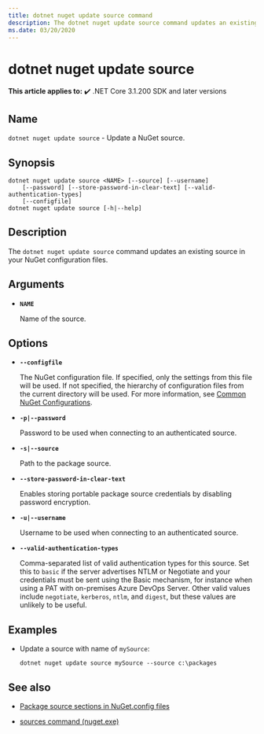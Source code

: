 ```yaml
---
title: dotnet nuget update source command
description: The dotnet nuget update source command updates an existing source in your NuGet configuration files. 
ms.date: 03/20/2020
---
```

# dotnet nuget update source

**This article applies to:** ✔️ .NET Core 3.1.200 SDK and later versions

## Name

`dotnet nuget update source` - Update a NuGet source.

## Synopsis

```dotnetcli
dotnet nuget update source <NAME> [--source] [--username]
    [--password] [--store-password-in-clear-text] [--valid-authentication-types]
    [--configfile]
dotnet nuget update source [-h|--help]
```

## Description

The `dotnet nuget update source` command updates an existing source in your NuGet configuration files.

## Arguments

- **`NAME`**

  Name of the source.

## Options

- **`--configfile`**

  The NuGet configuration file. If specified, only the settings from this file will be used. If not specified, the hierarchy of configuration files from the current directory will be used. For more information, see [Common NuGet Configurations](https://docs.microsoft.com/nuget/consume-packages/configuring-nuget-behavior).

- **`-p|--password`**

  Password to be used when connecting to an authenticated source.

- **`-s|--source`**

  Path to the package source.

- **`--store-password-in-clear-text`**

  Enables storing portable package source credentials by disabling password encryption.

- **`-u|--username`**

  Username to be used when connecting to an authenticated source.

- **`--valid-authentication-types`**

  Comma-separated list of valid authentication types for this source. Set this to `basic` if the server advertises NTLM or Negotiate and your credentials must be sent using the Basic mechanism, for instance when using a PAT with on-premises Azure DevOps Server. Other valid values include `negotiate`, `kerberos`, `ntlm`, and `digest`, but these values are unlikely to be useful.

## Examples

- Update a source with name of `mySource`:

  ```dotnetcli
  dotnet nuget update source mySource --source c:\packages
  ```

## See also

- [Package source sections in NuGet.config files](/nuget/reference/nuget-config-file#package-source-sections)

- [sources command (nuget.exe)](/nuget/reference/cli-reference/cli-ref-sources)
